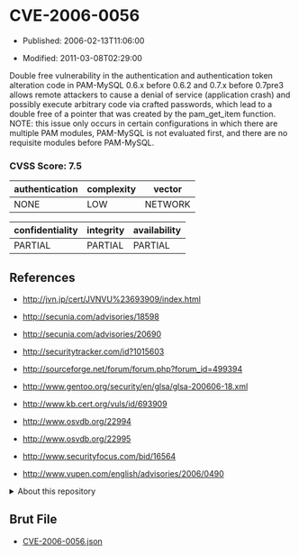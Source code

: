 # CVE-2006-0056

- Published: 2006-02-13T11:06:00

- Modified: 2011-03-08T02:29:00

Double free vulnerability in the authentication and authentication token alteration code in PAM-MySQL 0.6.x before 0.6.2 and 0.7.x before 0.7pre3 allows remote attackers to cause a denial of service (application crash) and possibly execute arbitrary code via crafted passwords, which lead to a double free of a pointer that was created by the pam_get_item function.  NOTE: this issue only occurs in certain configurations in which there are multiple PAM modules, PAM-MySQL is not evaluated first, and there are no requisite modules before PAM-MySQL.

### CVSS Score: **7.5**

| authentication | complexity | vector |
| --- | --- | --- |
| NONE | LOW | NETWORK |

| confidentiality | integrity | availability |
| --- | --- | --- |
| PARTIAL | PARTIAL | PARTIAL |

## References

* http://jvn.jp/cert/JVNVU%23693909/index.html

* http://secunia.com/advisories/18598

* http://secunia.com/advisories/20690

* http://securitytracker.com/id?1015603

* http://sourceforge.net/forum/forum.php?forum_id=499394

* http://www.gentoo.org/security/en/glsa/glsa-200606-18.xml

* http://www.kb.cert.org/vuls/id/693909

* http://www.osvdb.org/22994

* http://www.osvdb.org/22995

* http://www.securityfocus.com/bid/16564

* http://www.vupen.com/english/advisories/2006/0490

<details>
<summary>About this repository</summary> 

  This repository is part of the project [Live Hack CVE](https://github.com/Live-Hack-CVE). Main website can be found [www.live-hack.org](https://www.live-hack.org) 
  
  Made by [Sn0wAlice](https://github.com/Sn0wAlice) for the people that care about security and need to have a feed of the latest CVEs. Hope you enjoy it, don't forget to star the repo and follow me on [Twitter](https://twitter.com/Sn0wAlice) and [Github](https://github.com/Sn0wAlice). And that is my [personnal website](https://www.alice-snow.me/)

  - [Home Page](https://github.com/Live-Hack-CVE)
  - [Framework](https://github.com/Live-Hack-CVE/cve-framework)
  - [CVE database](https://github.com/Live-Hack-CVE/full_database)
  - [Changelog](https://github.com/Live-Hack-CVE/Changelog)
</details>

## Brut File

* [CVE-2006-0056.json](https://raw.githubusercontent.com/Live-Hack-CVE/full_database/main/cves/2006/CVE-2006-0056.json)

